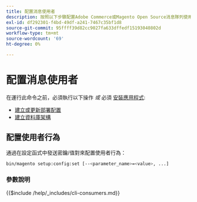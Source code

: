 ```yaml
---
title: 配置消息使用者
description: 按照以下步驟配置Adobe Commerce或Magento Open Source消息隊列使用者的行為。
exl-id: df292301-f4bd-49df-a241-7467c35bf1d8
source-git-commit: 95ffff39d82cc9027fa633dffedf15193040802d
workflow-type: tm+mt
source-wordcount: '69'
ht-degree: 0%

---
```


# 配置消息使用者

在運行此命令之前，必須執行以下操作 *或* 必須 [安裝應用程式](../advanced.md):

* [建立或更新部署配置](deployment.md)
* [建立資料庫架構](database.md)

## 配置使用者行為

通過在設定函式中發送密鑰/值對來配置使用者行為：

```bash
bin/magento setup:config:set [--<parameter_name>=<value>, ...]
```

### 參數說明

{{$include /help/_includes/cli-consumers.md}}
